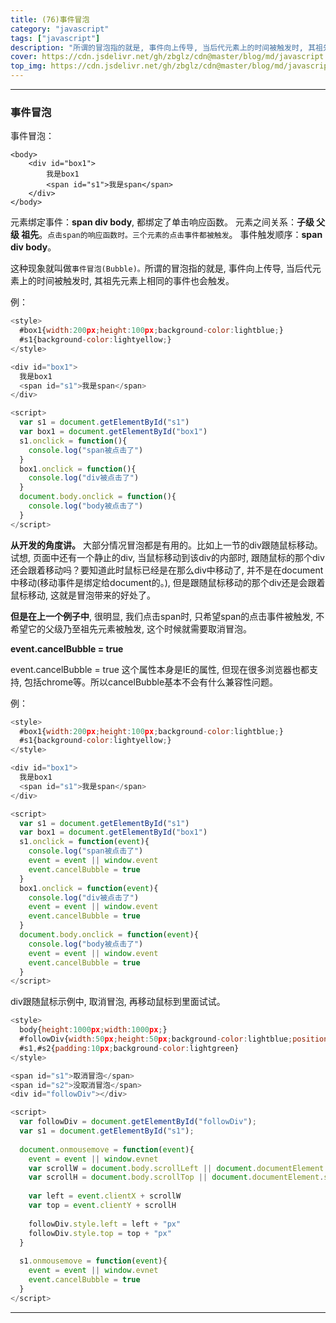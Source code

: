 ```yaml
---
title: (76)事件冒泡
category: "javascript"
tags: ["javascript"]
description: "所谓的冒泡指的就是, 事件向上传导, 当后代元素上的时间被触发时, 其祖先元素上相同的事件也会触发。"
cover: https://cdn.jsdelivr.net/gh/zbglz/cdn@master/blog/md/javascript.svg
top_img: https://cdn.jsdelivr.net/gh/zbglz/cdn@master/blog/md/javascript.svg
---
```


***

### 事件冒泡

事件冒泡：


    <body>
        <div id="box1">
            我是box1
            <span id="s1">我是span</span>
        </div>
    </body>


元素绑定事件：**span div  body**, 都绑定了单击响应函数。
元素之间关系：**子级 父级 祖先**。`点击span的响应函数时。三个元素的点击事件都被触发`。
事件触发顺序：**span div  body**。

这种现象就叫做`事件冒泡(Bubble)。`所谓的冒泡指的就是, 事件向上传导, 当后代元素上的时间被触发时, 其祖先元素上相同的事件也会触发。

例：

```js html
<style>
  #box1{width:200px;height:100px;background-color:lightblue;}
  #s1{background-color:lightyellow;}
</style>

<div id="box1">
  我是box1
  <span id="s1">我是span</span>
</div>

<script>
  var s1 = document.getElementById("s1")
  var box1 = document.getElementById("box1")
  s1.onclick = function(){
    console.log("span被点击了")
  }
  box1.onclick = function(){
    console.log("div被点击了")
  }
  document.body.onclick = function(){
    console.log("body被点击了")
  }
</script>
```


**从开发的角度讲。**
大部分情况冒泡都是有用的。比如上一节的div跟随鼠标移动。试想, 页面中还有一个静止的div, 当鼠标移动到该div的内部时, 跟随鼠标的那个div还会跟着移动吗？要知道此时鼠标已经是在那么div中移动了, 并不是在document中移动(移动事件是绑定给document的。), 但是跟随鼠标移动的那个div还是会跟着鼠标移动, 这就是冒泡带来的好处了。


**但是在上一个例子中**, 很明显, 我们点击span时, 只希望span的点击事件被触发, 不希望它的父级乃至祖先元素被触发, 这个时候就需要取消冒泡。

**event.cancelBubble = true**

event.cancelBubble = true 这个属性本身是IE的属性, 但现在很多浏览器也都支持, 包括chrome等。所以cancelBubble基本不会有什么兼容性问题。

例：


```js html
<style>
  #box1{width:200px;height:100px;background-color:lightblue;}
  #s1{background-color:lightyellow;}
</style>

<div id="box1">
  我是box1
  <span id="s1">我是span</span>
</div>

<script>
  var s1 = document.getElementById("s1")
  var box1 = document.getElementById("box1")
  s1.onclick = function(event){
    console.log("span被点击了")
    event = event || window.event
    event.cancelBubble = true
  }
  box1.onclick = function(event){
    console.log("div被点击了")
    event = event || window.event
    event.cancelBubble = true
  }
  document.body.onclick = function(event){
    console.log("body被点击了")
    event = event || window.event
    event.cancelBubble = true
  }
</script>
```

div跟随鼠标示例中, 取消冒泡, 再移动鼠标到里面试试。


```js html
<style>
  body{height:1000px;width:1000px;}
  #followDiv{width:50px;height:50px;background-color:lightblue;position:absolute;}
  #s1,#s2{padding:10px;background-color:lightgreen}
</style>

<span id="s1">取消冒泡</span>
<span id="s2">没取消冒泡</span>
<div id="followDiv"></div>

<script>
  var followDiv = document.getElementById("followDiv");
  var s1 = document.getElementById("s1");
  
  document.onmousemove = function(event){
    event = event || window.evnet
    var scrollW = document.body.scrollLeft || document.documentElement.scrollLeft
    var scrollH = document.body.scrollTop || document.documentElement.scrollTop
    
    var left = event.clientX + scrollW
    var top = event.clientY + scrollH
    
    followDiv.style.left = left + "px"
    followDiv.style.top = top + "px"
  }
  
  s1.onmousemove = function(event){
    event = event || window.evnet
    event.cancelBubble = true
  }
</script>
```


***